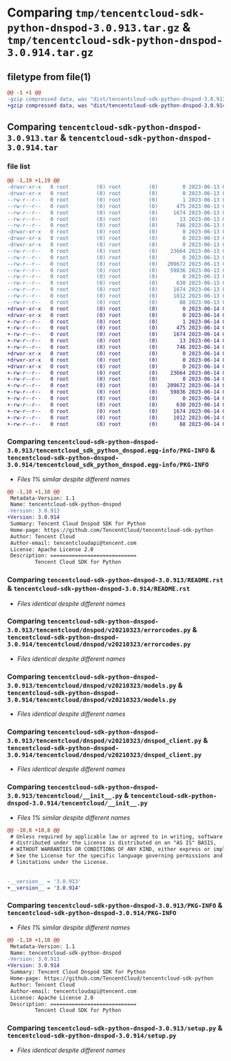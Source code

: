 # Comparing `tmp/tencentcloud-sdk-python-dnspod-3.0.913.tar.gz` & `tmp/tencentcloud-sdk-python-dnspod-3.0.914.tar.gz`

## filetype from file(1)

```diff
@@ -1 +1 @@
-gzip compressed data, was "dist/tencentcloud-sdk-python-dnspod-3.0.913.tar", last modified: Tue Jun 13 02:09:57 2023, max compression
+gzip compressed data, was "dist/tencentcloud-sdk-python-dnspod-3.0.914.tar", last modified: Wed Jun 14 00:24:56 2023, max compression
```

## Comparing `tencentcloud-sdk-python-dnspod-3.0.913.tar` & `tencentcloud-sdk-python-dnspod-3.0.914.tar`

### file list

```diff
@@ -1,19 +1,19 @@
-drwxr-xr-x   0 root         (0) root         (0)        0 2023-06-13 02:09:57.000000 tencentcloud-sdk-python-dnspod-3.0.913/
-drwxr-xr-x   0 root         (0) root         (0)        0 2023-06-13 02:09:57.000000 tencentcloud-sdk-python-dnspod-3.0.913/tencentcloud_sdk_python_dnspod.egg-info/
--rw-r--r--   0 root         (0) root         (0)        1 2023-06-13 02:09:57.000000 tencentcloud-sdk-python-dnspod-3.0.913/tencentcloud_sdk_python_dnspod.egg-info/dependency_links.txt
--rw-r--r--   0 root         (0) root         (0)      475 2023-06-13 02:09:57.000000 tencentcloud-sdk-python-dnspod-3.0.913/tencentcloud_sdk_python_dnspod.egg-info/SOURCES.txt
--rw-r--r--   0 root         (0) root         (0)     1674 2023-06-13 02:09:57.000000 tencentcloud-sdk-python-dnspod-3.0.913/tencentcloud_sdk_python_dnspod.egg-info/PKG-INFO
--rw-r--r--   0 root         (0) root         (0)       13 2023-06-13 02:09:57.000000 tencentcloud-sdk-python-dnspod-3.0.913/tencentcloud_sdk_python_dnspod.egg-info/top_level.txt
--rw-r--r--   0 root         (0) root         (0)      746 2023-06-13 02:09:57.000000 tencentcloud-sdk-python-dnspod-3.0.913/README.rst
-drwxr-xr-x   0 root         (0) root         (0)        0 2023-06-13 02:09:57.000000 tencentcloud-sdk-python-dnspod-3.0.913/tencentcloud/
-drwxr-xr-x   0 root         (0) root         (0)        0 2023-06-13 02:09:57.000000 tencentcloud-sdk-python-dnspod-3.0.913/tencentcloud/dnspod/
-drwxr-xr-x   0 root         (0) root         (0)        0 2023-06-13 02:09:57.000000 tencentcloud-sdk-python-dnspod-3.0.913/tencentcloud/dnspod/v20210323/
--rw-r--r--   0 root         (0) root         (0)    23664 2023-06-13 02:09:57.000000 tencentcloud-sdk-python-dnspod-3.0.913/tencentcloud/dnspod/v20210323/errorcodes.py
--rw-r--r--   0 root         (0) root         (0)        0 2023-06-13 02:09:57.000000 tencentcloud-sdk-python-dnspod-3.0.913/tencentcloud/dnspod/v20210323/__init__.py
--rw-r--r--   0 root         (0) root         (0)   209672 2023-06-13 02:09:57.000000 tencentcloud-sdk-python-dnspod-3.0.913/tencentcloud/dnspod/v20210323/models.py
--rw-r--r--   0 root         (0) root         (0)    59836 2023-06-13 02:09:57.000000 tencentcloud-sdk-python-dnspod-3.0.913/tencentcloud/dnspod/v20210323/dnspod_client.py
--rw-r--r--   0 root         (0) root         (0)        0 2023-06-13 02:09:57.000000 tencentcloud-sdk-python-dnspod-3.0.913/tencentcloud/dnspod/__init__.py
--rw-r--r--   0 root         (0) root         (0)      630 2023-06-13 02:09:57.000000 tencentcloud-sdk-python-dnspod-3.0.913/tencentcloud/__init__.py
--rw-r--r--   0 root         (0) root         (0)     1674 2023-06-13 02:09:57.000000 tencentcloud-sdk-python-dnspod-3.0.913/PKG-INFO
--rw-r--r--   0 root         (0) root         (0)     1012 2023-06-13 02:09:57.000000 tencentcloud-sdk-python-dnspod-3.0.913/setup.py
--rw-r--r--   0 root         (0) root         (0)       88 2023-06-13 02:09:57.000000 tencentcloud-sdk-python-dnspod-3.0.913/setup.cfg
+drwxr-xr-x   0 root         (0) root         (0)        0 2023-06-14 00:24:56.000000 tencentcloud-sdk-python-dnspod-3.0.914/
+drwxr-xr-x   0 root         (0) root         (0)        0 2023-06-14 00:24:56.000000 tencentcloud-sdk-python-dnspod-3.0.914/tencentcloud_sdk_python_dnspod.egg-info/
+-rw-r--r--   0 root         (0) root         (0)        1 2023-06-14 00:24:56.000000 tencentcloud-sdk-python-dnspod-3.0.914/tencentcloud_sdk_python_dnspod.egg-info/dependency_links.txt
+-rw-r--r--   0 root         (0) root         (0)      475 2023-06-14 00:24:56.000000 tencentcloud-sdk-python-dnspod-3.0.914/tencentcloud_sdk_python_dnspod.egg-info/SOURCES.txt
+-rw-r--r--   0 root         (0) root         (0)     1674 2023-06-14 00:24:56.000000 tencentcloud-sdk-python-dnspod-3.0.914/tencentcloud_sdk_python_dnspod.egg-info/PKG-INFO
+-rw-r--r--   0 root         (0) root         (0)       13 2023-06-14 00:24:56.000000 tencentcloud-sdk-python-dnspod-3.0.914/tencentcloud_sdk_python_dnspod.egg-info/top_level.txt
+-rw-r--r--   0 root         (0) root         (0)      746 2023-06-14 00:24:56.000000 tencentcloud-sdk-python-dnspod-3.0.914/README.rst
+drwxr-xr-x   0 root         (0) root         (0)        0 2023-06-14 00:24:56.000000 tencentcloud-sdk-python-dnspod-3.0.914/tencentcloud/
+drwxr-xr-x   0 root         (0) root         (0)        0 2023-06-14 00:24:56.000000 tencentcloud-sdk-python-dnspod-3.0.914/tencentcloud/dnspod/
+drwxr-xr-x   0 root         (0) root         (0)        0 2023-06-14 00:24:56.000000 tencentcloud-sdk-python-dnspod-3.0.914/tencentcloud/dnspod/v20210323/
+-rw-r--r--   0 root         (0) root         (0)    23664 2023-06-14 00:24:56.000000 tencentcloud-sdk-python-dnspod-3.0.914/tencentcloud/dnspod/v20210323/errorcodes.py
+-rw-r--r--   0 root         (0) root         (0)        0 2023-06-14 00:24:56.000000 tencentcloud-sdk-python-dnspod-3.0.914/tencentcloud/dnspod/v20210323/__init__.py
+-rw-r--r--   0 root         (0) root         (0)   209672 2023-06-14 00:24:56.000000 tencentcloud-sdk-python-dnspod-3.0.914/tencentcloud/dnspod/v20210323/models.py
+-rw-r--r--   0 root         (0) root         (0)    59836 2023-06-14 00:24:56.000000 tencentcloud-sdk-python-dnspod-3.0.914/tencentcloud/dnspod/v20210323/dnspod_client.py
+-rw-r--r--   0 root         (0) root         (0)        0 2023-06-14 00:24:56.000000 tencentcloud-sdk-python-dnspod-3.0.914/tencentcloud/dnspod/__init__.py
+-rw-r--r--   0 root         (0) root         (0)      630 2023-06-14 00:24:56.000000 tencentcloud-sdk-python-dnspod-3.0.914/tencentcloud/__init__.py
+-rw-r--r--   0 root         (0) root         (0)     1674 2023-06-14 00:24:56.000000 tencentcloud-sdk-python-dnspod-3.0.914/PKG-INFO
+-rw-r--r--   0 root         (0) root         (0)     1012 2023-06-14 00:24:56.000000 tencentcloud-sdk-python-dnspod-3.0.914/setup.py
+-rw-r--r--   0 root         (0) root         (0)       88 2023-06-14 00:24:56.000000 tencentcloud-sdk-python-dnspod-3.0.914/setup.cfg
```

### Comparing `tencentcloud-sdk-python-dnspod-3.0.913/tencentcloud_sdk_python_dnspod.egg-info/PKG-INFO` & `tencentcloud-sdk-python-dnspod-3.0.914/tencentcloud_sdk_python_dnspod.egg-info/PKG-INFO`

 * *Files 1% similar despite different names*

```diff
@@ -1,10 +1,10 @@
 Metadata-Version: 1.1
 Name: tencentcloud-sdk-python-dnspod
-Version: 3.0.913
+Version: 3.0.914
 Summary: Tencent Cloud Dnspod SDK for Python
 Home-page: https://github.com/TencentCloud/tencentcloud-sdk-python
 Author: Tencent Cloud
 Author-email: tencentcloudapi@tencent.com
 License: Apache License 2.0
 Description: ============================
         Tencent Cloud SDK for Python
```

### Comparing `tencentcloud-sdk-python-dnspod-3.0.913/README.rst` & `tencentcloud-sdk-python-dnspod-3.0.914/README.rst`

 * *Files identical despite different names*

### Comparing `tencentcloud-sdk-python-dnspod-3.0.913/tencentcloud/dnspod/v20210323/errorcodes.py` & `tencentcloud-sdk-python-dnspod-3.0.914/tencentcloud/dnspod/v20210323/errorcodes.py`

 * *Files identical despite different names*

### Comparing `tencentcloud-sdk-python-dnspod-3.0.913/tencentcloud/dnspod/v20210323/models.py` & `tencentcloud-sdk-python-dnspod-3.0.914/tencentcloud/dnspod/v20210323/models.py`

 * *Files identical despite different names*

### Comparing `tencentcloud-sdk-python-dnspod-3.0.913/tencentcloud/dnspod/v20210323/dnspod_client.py` & `tencentcloud-sdk-python-dnspod-3.0.914/tencentcloud/dnspod/v20210323/dnspod_client.py`

 * *Files identical despite different names*

### Comparing `tencentcloud-sdk-python-dnspod-3.0.913/tencentcloud/__init__.py` & `tencentcloud-sdk-python-dnspod-3.0.914/tencentcloud/__init__.py`

 * *Files 1% similar despite different names*

```diff
@@ -10,8 +10,8 @@
 # Unless required by applicable law or agreed to in writing, software
 # distributed under the License is distributed on an "AS IS" BASIS,
 # WITHOUT WARRANTIES OR CONDITIONS OF ANY KIND, either express or implied.
 # See the License for the specific language governing permissions and
 # limitations under the License.
 
 
-__version__ = '3.0.913'
+__version__ = '3.0.914'
```

### Comparing `tencentcloud-sdk-python-dnspod-3.0.913/PKG-INFO` & `tencentcloud-sdk-python-dnspod-3.0.914/PKG-INFO`

 * *Files 1% similar despite different names*

```diff
@@ -1,10 +1,10 @@
 Metadata-Version: 1.1
 Name: tencentcloud-sdk-python-dnspod
-Version: 3.0.913
+Version: 3.0.914
 Summary: Tencent Cloud Dnspod SDK for Python
 Home-page: https://github.com/TencentCloud/tencentcloud-sdk-python
 Author: Tencent Cloud
 Author-email: tencentcloudapi@tencent.com
 License: Apache License 2.0
 Description: ============================
         Tencent Cloud SDK for Python
```

### Comparing `tencentcloud-sdk-python-dnspod-3.0.913/setup.py` & `tencentcloud-sdk-python-dnspod-3.0.914/setup.py`

 * *Files identical despite different names*

